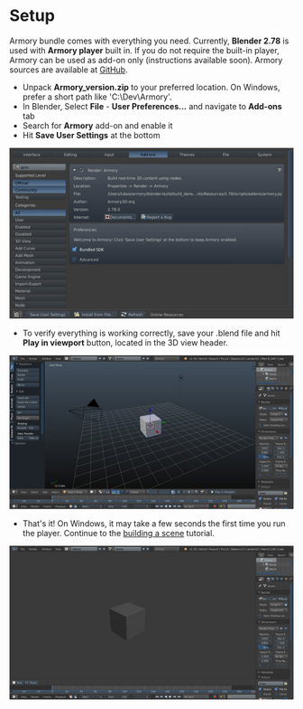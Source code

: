 # Setup

Armory bundle comes with everything you need. Currently, **Blender 2.78** is used with **Armory player** built in. If you do not require the built-in player, Armory can be used as add-on only (instructions available soon). Armory sources are available at [GitHub](https://github.com/armory3d/).

- Unpack **Armory_version.zip** to your preferred location. On Windows, prefer a short path like 'C:\Dev\Armory'.
- In Blender, Select **File** - **User Preferences...** and navigate to **Add-ons** tab
- Search for **Armory** add-on and enable it
- Hit **Save User Settings** at the bottom

![](img/setup1.jpg)

- To verify everything is working correctly, save your .blend file and hit **Play in viewport** button, located in the 3D view header.

![](img/setup2.jpg)

- That's it! On Windows, it may take a few seconds the first time you run the player. Continue to the [building a scene](../essentials/buildscene.md) tutorial.

![](img/setup3.jpg)
